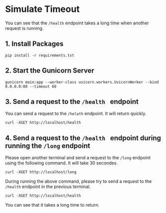 # Simulate Timeout 

You can see that the `/health` endpoint takes a long time when another request is running.

## 1. Install Packages

```
pip install -r requirements.txt
```

## 2. Start the Gunicorn Server

```
gunicorn main:app --worker-class uvicorn.workers.UvicornWorker --bind 0.0.0.0:80 --timeout 60
```

## 3. Send a request to the `/health ` endpoint

You can send a request to the `/helath` endpoint. It will return quickly.

```
curl -XGET http://localhost/health
```

## 4. Send a request to the `/health ` endpoint during running the `/long` endpoint

Please open another terminal and send a request to the `/long` endpoint using the following command. It will take 30 secondes.

```
curl -XGET http://localhost/long
```

During running the above command, please try to send a request to the `/health` endpoint in the previous terminal.

```
curl -XGET http://localhost/health
```

You can see that it takes a long time to return.
